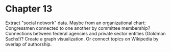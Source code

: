 # Chapter 13 

 Extract "social network" data.  Maybe from an organizational chart: Congressmen connected to one another by committee membership?  Connections between federal agencies and private sector entities (Goldman Sachs!)?  Create a graph visualization.  Or connect topics on Wikipedia by overlap of authorship.
